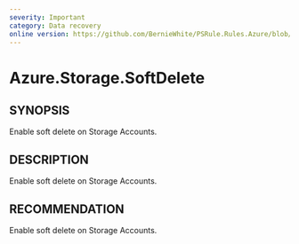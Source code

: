 ```yaml
---
severity: Important
category: Data recovery
online version: https://github.com/BernieWhite/PSRule.Rules.Azure/blob/master/docs/rules/en-US/Azure.Storage.SoftDelete.md
---
```


# Azure.Storage.SoftDelete

## SYNOPSIS

Enable soft delete on Storage Accounts.

## DESCRIPTION

Enable soft delete on Storage Accounts.

## RECOMMENDATION

Enable soft delete on Storage Accounts.
